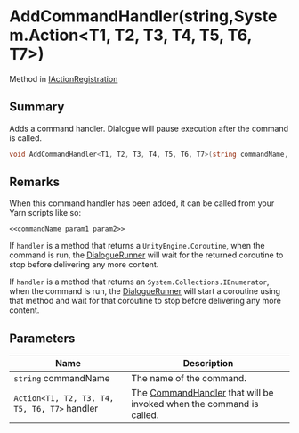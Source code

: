 # AddCommandHandler(string,System.Action\<T1, T2, T3, T4, T5, T6, T7>)

Method in [IActionRegistration](yarn.unity.iactionregistration.md)

## Summary

Adds a command handler. Dialogue will pause execution after the command is called.

```csharp
void AddCommandHandler<T1, T2, T3, T4, T5, T6, T7>(string commandName, System.Action<T1, T2, T3, T4, T5, T6, T7> handler);
```

## Remarks

When this command handler has been added, it can be called from your Yarn scripts like so:

```
<<commandName param1 param2>>
```

If `handler` is a method that returns a `UnityEngine.Coroutine`, when the command is run, the [DialogueRunner](yarn.unity.dialoguerunner.md) will wait for the returned coroutine to stop before delivering any more content.

If `handler` is a method that returns an `System.Collections.IEnumerator`, when the command is run, the [DialogueRunner](yarn.unity.dialoguerunner.md) will start a coroutine using that method and wait for that coroutine to stop before delivering any more content.

## Parameters

| Name                                         | Description                                                                                   |
| -------------------------------------------- | --------------------------------------------------------------------------------------------- |
| `string` commandName                         | The name of the command.                                                                      |
| `Action<T1, T2, T3, T4, T5, T6, T7>` handler | The [CommandHandler](yarn.commandhandler.md) that will be invoked when the command is called. |

